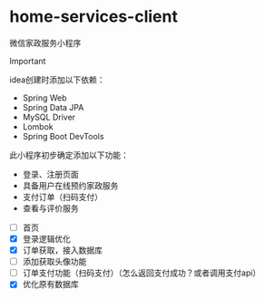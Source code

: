 # home-services-client

微信家政服务小程序




> [!IMPORTANT]
>
> idea创建时添加以下依赖：
>
> - Spring Web
> - Spring Data JPA
> - MySQL Driver
> - Lombok
> - Spring Boot DevTools



此小程序初步确定添加以下功能：

- 登录、注册页面
- 具备用户在线预约家政服务
- 支付订单（扫码支付）
- 查看与评价服务



- [ ] 首页
- [x] 登录逻辑优化
- [x] 订单获取，接入数据库
- [ ] 添加获取头像功能
- [ ] 订单支付功能（扫码支付）（怎么返回支付成功？或者调用支付api）
- [x] 优化原有数据库
